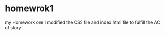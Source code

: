 # homewrok1
my Homework one 
I modified the CSS file and index.html file to fulfill the AC of story
